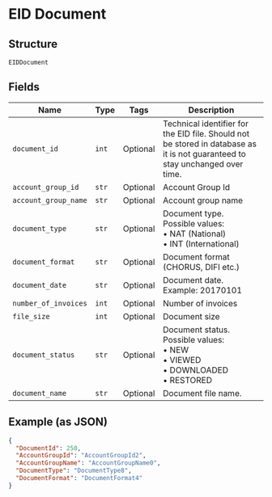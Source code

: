 
# EID Document

## Structure

`EIDDocument`

## Fields

| Name | Type | Tags | Description |
|  --- | --- | --- | --- |
| `document_id` | `int` | Optional | Technical identifier for the EID file. Should not be stored in database as it is not guaranteed to stay unchanged over time. |
| `account_group_id` | `str` | Optional | Account Group Id |
| `account_group_name` | `str` | Optional | Account group name |
| `document_type` | `str` | Optional | Document type.<br>Possible values:<br>•    NAT (National)<br>•    INT (International) |
| `document_format` | `str` | Optional | Document format (CHORUS, DIFI etc.) |
| `document_date` | `str` | Optional | Document date.<br>Example: 20170101 |
| `number_of_invoices` | `int` | Optional | Number of invoices |
| `file_size` | `int` | Optional | Document size |
| `document_status` | `str` | Optional | Document status.<br>Possible values:<br>•    NEW<br>•    VIEWED<br>•    DOWNLOADED<br>•    RESTORED |
| `document_name` | `str` | Optional | Document file name. |

## Example (as JSON)

```json
{
  "DocumentId": 250,
  "AccountGroupId": "AccountGroupId2",
  "AccountGroupName": "AccountGroupName0",
  "DocumentType": "DocumentType8",
  "DocumentFormat": "DocumentFormat4"
}
```

